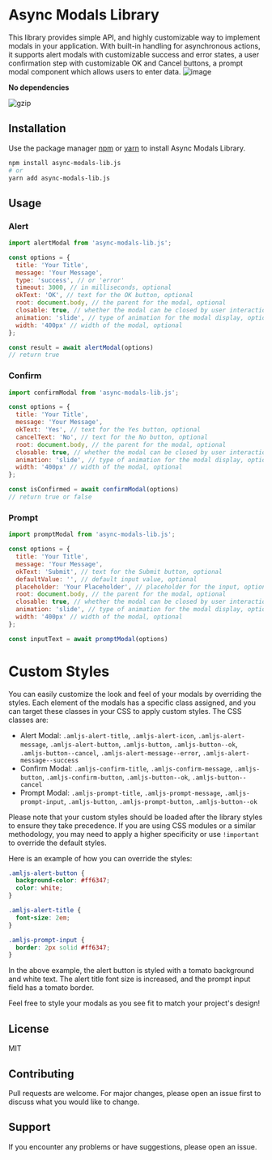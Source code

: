 # Async Modals Library

This library provides simple API, and highly customizable way to implement modals in your application. With built-in handling for asynchronous actions, it supports alert modals with customizable success and error states, a user confirmation step with customizable OK and Cancel buttons, a prompt modal component which allows users to enter data.
![image](https://github.com/nick-korolev/async-modals-lib.js/assets/94742553/d83d1b4c-be68-494f-80da-db63b62735ff)

**No dependencies**

![gzip](https://deno.bundlejs.com/?q=async-modals-lib.js&badge=)

## Installation

Use the package manager [npm](https://www.npmjs.com/) or [yarn](https://yarnpkg.com/) to install Async Modals Library.

```bash
npm install async-modals-lib.js
# or
yarn add async-modals-lib.js
```

## Usage
### Alert
```javascript
import alertModal from 'async-modals-lib.js';

const options = {
  title: 'Your Title',
  message: 'Your Message',
  type: 'success', // or 'error'
  timeout: 3000, // in milliseconds, optional
  okText: 'OK', // text for the OK button, optional
  root: document.body, // the parent for the modal, optional
  closable: true, // whether the modal can be closed by user interaction, optional
  animation: 'slide', // type of animation for the modal display, optional 'ease' | 'slide' | 'verticalSlide'
  width: '400px' // width of the modal, optional
};

const result = await alertModal(options)
// return true

```

### Confirm 

```javascript
import confirmModal from 'async-modals-lib.js';

const options = {
  title: 'Your Title',
  message: 'Your Message',
  okText: 'Yes', // text for the Yes button, optional
  cancelText: 'No', // text for the No button, optional
  root: document.body, // the parent for the modal, optional
  closable: true, // whether the modal can be closed by user interaction, optional
  animation: 'slide', // type of animation for the modal display, optional 'ease' | 'slide' | 'verticalSlide'
  width: '400px' // width of the modal, optional
};

const isConfirmed = await confirmModal(options)
// return true or false 

```
### Prompt

```javascript
import promptModal from 'async-modals-lib.js';

const options = {
  title: 'Your Title',
  message: 'Your Message',
  okText: 'Submit', // text for the Submit button, optional
  defaultValue: '', // default input value, optional
  placeholder: 'Your Placeholder', // placeholder for the input, optional
  root: document.body, // the parent for the modal, optional
  closable: true, // whether the modal can be closed by user interaction, optional
  animation: 'slide', // type of animation for the modal display, optional 'ease' | 'slide' | 'verticalSlide'
  width: '400px' // width of the modal, optional
};

const inputText = await promptModal(options)

```

# Custom Styles

You can easily customize the look and feel of your modals by overriding the styles. Each element of the modals has a specific class assigned, and you can target these classes in your CSS to apply custom styles. The CSS classes are:

- Alert Modal: `.amljs-alert-title`, `.amljs-alert-icon`, `.amljs-alert-message`, `.amljs-alert-button`, `.amljs-button`, `.amljs-button--ok`, `.amljs-button--cancel`, `.amljs-alert-message--error`, `.amljs-alert-message--success`
- Confirm Modal: `.amljs-confirm-title`, `.amljs-confirm-message`, `.amljs-button`, `.amljs-confirm-button`, `.amljs-button--ok`, `.amljs-button--cancel`
- Prompt Modal: `.amljs-prompt-title`, `.amljs-prompt-message`, `.amljs-prompt-input`, `.amljs-button`, `.amljs-prompt-button`, `.amljs-button--ok`

Please note that your custom styles should be loaded after the library styles to ensure they take precedence. If you are using CSS modules or a similar methodology, you may need to apply a higher specificity or use `!important` to override the default styles.

Here is an example of how you can override the styles:

```css
.amljs-alert-button {
  background-color: #ff6347;
  color: white;
}

.amljs-alert-title {
  font-size: 2em;
}

.amljs-prompt-input {
  border: 2px solid #ff6347;
}
```

In the above example, the alert button is styled with a tomato background and white text. The alert title font size is increased, and the prompt input field has a tomato border.

Feel free to style your modals as you see fit to match your project's design!

## License

MIT

## Contributing

Pull requests are welcome. For major changes, please open an issue first to discuss what you would like to change.

## Support

If you encounter any problems or have suggestions, please open an issue.

